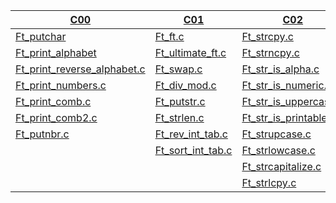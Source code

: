 [C00](./C00) | [C01](./C01) | [C02](./C02) | [C03](./C03) | [C04](./C04) | [C05](./C05) | [C06](./C06) | [C07](./C07) | [C08](./C08) | [C09](./C09) | [C11](./C11)
-------------|--------------|--------------|--------------|--------------|--------------|--------------|--------------|--------------|--------------|--------------|
[Ft_putchar](./C00/ex00/ft_putchar.c) | [Ft_ft.c](./C01/ex00/ft_ft.c) | [Ft_strcpy.c](./C02/ex00/ft_strcpy.c) | [Ft_strcmp.c](./C03/ex00/ft_strcmp.c) | [Ft_strlen.c](./C04/ex00/ft_strlen.c) | [Ft_iterative_factorial.c](./C05/ex00/ft_iterative_factorial.c) | [Ft_print_program_name.c](./C06/ex00/ft_print_program_name.c) | [Ft_strdup.c](./C07/ex00/ft_strdup.c) | [Ft.h](./C08/ex00/ft.h) | [Libft](./C09/ex00) | [Ft_foreach.c](./C11/ex00/ft_foreach.c) 
[Ft_print_alphabet](./C00/ex01/ft_print_alphabet.c) | [Ft_ultimate_ft.c](./C01/ex01/ft_ultimate_ft.c) | [Ft_strncpy.c](./C02/ex01/ft_strncpy.c) | [Ft_strncmp.c](./C03/ex01/ft_strncmp.c) | [Ft_putstr.c](./C04/ex01/ft_putstr.c) | [Ft_recursive_factorial.c](./C05/ex01/ft_recursive_factorial.c) | [Ft_print_params.c](./C06/ex01/ft_print_params.c) | [Ft_range.c](./C07/ex01/ft_range.c) | [Ft_boolean.h](./C08/ex01/ft_boolean.h) | [Makefile](./C09/ex01/Makefile) | [Ft_map.c](./C11/ex01/ft_map.c) 
[Ft_print_reverse_alphabet.c](./C00/ex02/ft_print_reverse_alphabet.c) |  [Ft_swap.c](./C01/ex02/ft_swap.c) | [Ft_str_is_alpha.c](./C02/ex02/ft_str_is_alpha.c) | [Ft_strcat.c](./C03/ex02/ft_strcat.c) | [Ft_putnbr.c](./C04/ex02/ft_putnbr.c) | [Ft_iterative_power.c](./C05/ex02/ft_iterative_power.c) | [Ft_rev_params.c](./C06/ex02/ft_rev_params.c) | [Ft_ultimate_range.c](./C07/ex02/ft_ultimate_range.c) | [Ft_abs.h](./C08/ex02/ft__abs.h) | [Ft_split.c](./C09/ex02/ft_split.c) | [Ft_any.c](./C11/ex02/ft_any.c)
[Ft_print_numbers.c](./C00/ex03/ft_print_numbers.c) | [Ft_div_mod.c](./C01/ex03/ft_div_mod.c) | [Ft_str_is_numeric.c](./C02/ex03/ft_str_is_numeric.c) | [Ft_strncat.c](./C03/ex03/ft_strncat.c) | [Ft_atoi.c](./C04/ex02/ft_atoi.c) | [Ft_recursive_power.c](./C05/ex03/ft_recursive_power.c) | [Ft_sort_params.c](./C06/ex03/ft_sort_params.c) | [Ft_strjoin.c](./C07/ex03/ft_strjoin.c) |  [Ft_point.h](./C08/ex03/ft_point.h) | | [Ft_count_if.c](./C11/ex03/ft_count_if.c)
[Ft_print_comb.c](./C00/ex05/ft_print_comb.c) | [Ft_putstr.c](./C01/ex05/ft_putstr.c) | [Ft_str_is_uppercase.c](./C02/ex05/ft_str_is_uppercase.c) | | [Ft_atoi_base.c](./C04/ex04/ft_atoi_base.c) | | [Ft_sqrt.c](./C05/ex05/ft_sqrt.c) | | [Ft_split.c](./C07/ex05/ft_split.c) | [Ft_strs_to_tab.c](./C08/ex04/ft_strs_to_tab.c) | | [Ft_is_sort.c](./C11/ex04/ft_is_sort.c) 
[Ft_print_comb2.c](./C00/ex06/ft_print_comb2.c) | [Ft_strlen.c](./C01/ex06/ft_strlen.c) | [Ft_str_is_printable.c](./C02/ex06/ft_str_is_printable.c) | | | [Ft_is_prime.c](./C05/ex06/ft_is_prime.c) | |  [Ft_convert_base.c](./C07/ex04) | [Ft_show_tab.c](./C08/ex05/ft_show_tab.c) | | [Do-op](.C11//ex05)
[Ft_putnbr.c](./C00/ex07/ft_putnbr.c) | [Ft_rev_int_tab.c](./C01/ex07/ft_rev_int_tab.c) | [Ft_strupcase.c](./C02/ex07/ft_strupcase.c) | | | [Ft_find_next_prime.c](./C05/ex07/ft_find_next_prime.c) | | | | | | 
  | | [Ft_sort_int_tab.c](./C01/ex08/ft_sort_int_tab.c) |  [Ft_strlowcase.c](./C02/ex08/ft_strlowcase.c) | | | | | | | | 
  | | | [Ft_strcapitalize.c](./C02/ex09/ft_strcapitalize.c) | | | | | 
  | | |  [Ft_strlcpy.c](./C02/ex10/ft_strlcpy.c) | | | | | 
